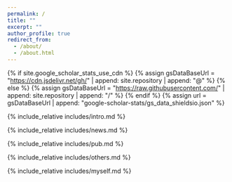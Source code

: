 ```yaml
---
permalink: /
title: ""
excerpt: ""
author_profile: true
redirect_from: 
  - /about/
  - /about.html
---
```


{% if site.google_scholar_stats_use_cdn %}
{% assign gsDataBaseUrl = "https://cdn.jsdelivr.net/gh/" | append: site.repository | append: "@" %}
{% else %}
{% assign gsDataBaseUrl = "https://raw.githubusercontent.com/" | append: site.repository | append: "/" %}
{% endif %}
{% assign url = gsDataBaseUrl | append: "google-scholar-stats/gs_data_shieldsio.json" %}

<span class='anchor' id='about-me'></span>

{% include_relative includes/intro.md %}

{% include_relative includes/news.md %}

{% include_relative includes/pub.md %}

{% include_relative includes/others.md %}

{% include_relative includes/myself.md %}

<!-- <script type='text/javascript' id='clustrmaps' src='//cdn.clustrmaps.com/map_v2.js?cl=ffffff&w=300&t=tt&d=7CZm356XeuVw6KHRjGNCW12q4gJJA2LVq7z5zq4XWQw&co=32aaff&cmo=3acc3a&cmn=ff5353&ct=ffffff'></script> -->
